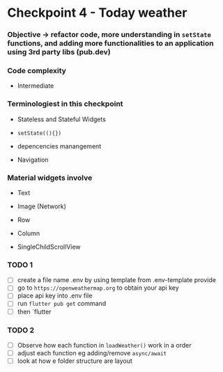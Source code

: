 # Checkpoint 4 - Today weather


### Objective -> refactor code, more understanding in `setState` functions, and adding more functionalities to an application using 3rd party libs​​ (pub.dev)

### Code complexity
- Intermediate

### Terminologiest in this checkpoint

- Stateless and Stateful Widgets

- ```setState((){})```

- depencencies manangement

- Navigation

### Material widgets involve

- Text​

- Image​ (Network)

- Row​

- Column

- SingleChildScrollView


### TODO 1

- [ ] create a file name .env by using template from .env-template provide
- [ ] go to `https://openweathermap.org` to obtain your api key
- [ ] place api key into .env file
- [ ] run `flutter pub get` command
- [ ] then `flutter

### TODO 2

- [ ] Observe how each function in `loadWeather()` work in a order
- [ ] adjust each function eg adding/remove `async/await`
- [ ] look at how e folder structure are layout
